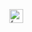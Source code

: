 <img width="25" alt="favicon" src="https://github.com/user-attachments/assets/6e9a447a-f63c-48ef-99b7-1db80df341b5">

